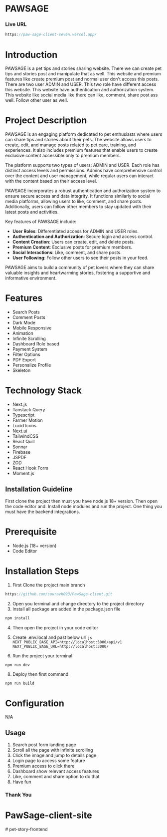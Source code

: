 # PAWSAGE

### Live URL
```js
https://paw-sage-client-seven.vercel.app/
```

# Introduction

PAWSAGE is a pet tips and stories sharing website. There we can create pet tips and stories post and manipulate that as well. This website and premium features like create premium post and normal user don't access this posts. There are two user ADMIN and USER. This two role have different access this website. This website have authentication and authorization system. This website like social media like there can like, comment, share post ass well. Follow other user as well.

# Project Description

PAWSAGE is an engaging platform dedicated to pet enthusiasts where users can share tips and stories about their pets. The website allows users to create, edit, and manage posts related to pet care, training, and experiences. It also includes premium features that enable users to create exclusive content accessible only to premium members. 

The platform supports two types of users: ADMIN and USER. Each role has distinct access levels and permissions. Admins have comprehensive control over the content and user management, while regular users can interact with the content based on their access level.

PAWSAGE incorporates a robust authentication and authorization system to ensure secure access and data integrity. It functions similarly to social media platforms, allowing users to like, comment, and share posts. Additionally, users can follow other members to stay updated with their latest posts and activities.

Key features of PAWSAGE include:

- **User Roles**: Differentiated access for ADMIN and USER roles.
- **Authentication and Authorization**: Secure login and access control.
- **Content Creation**: Users can create, edit, and delete posts.
- **Premium Content**: Exclusive posts for premium members.
- **Social Interactions**: Like, comment, and share posts.
- **User Following**: Follow other users to see their posts in your feed.

PAWSAGE aims to build a community of pet lovers where they can share valuable insights and heartwarming stories, fostering a supportive and informative environment.

# Features

- Search Posts
- Comment Posts
- Dark Mode
- Mobile Responsive
- Animation
- Infinite Scrolling
- Dashboard Role based
- Payment System
- Filter Options
- PDF Export 
- Personalize Profile
- Skeleton 

# Technology Stack

- Next.js
- Tanstack Query
- Typescript
- Farmer Motion
- Lucid Icons
- Next.ui
- TailwindCSS
- React Quill
- Sonnar
- Firebase
- JSPDF
- ZOD
- React Hook Form
- Moment.js

## Installation Guideline

First clone the project then must you have node.js 18+ version. Then open the code editor and. Install node modules and run the project. One thing you must have the backend integrations.

# Prerequisite

- Node.js (18+ version)
- Code Editor

# Installation Steps

1. First Clone the project main branch

```js
https://github.com/souravh093/PawSage-client.git
```

2. Open you terminal and change directory to the project directory
3. Install all package are added in the package.json file

```js
npm install
```

4. Then open the project in your code editor
5. Create .env.local and past below url
``js
NEXT_PUBLIC_BASE_API=http://localhost:5000/api/v1
NEXT_PUBLIC_BASE_URL=http://localhost:3000/
``

7. Run the project your terminal

```js
npm run dev
```

8. Deploy then first command

```
npm run build
```

# Configuration

N/A

## Usage

1. Search post form landing page
2. Scroll all the page with infinite scrolling
3. Click the image and jump to details page
4. Login page to access some feature
5. Premium access to click there
6. Dashboard show relevant access features
7. Like, comment and share option to do that
8. Have fun

### Thank You
# PawSage-client-site
#   p e t - s t o r y - f r o n t e n d  
 